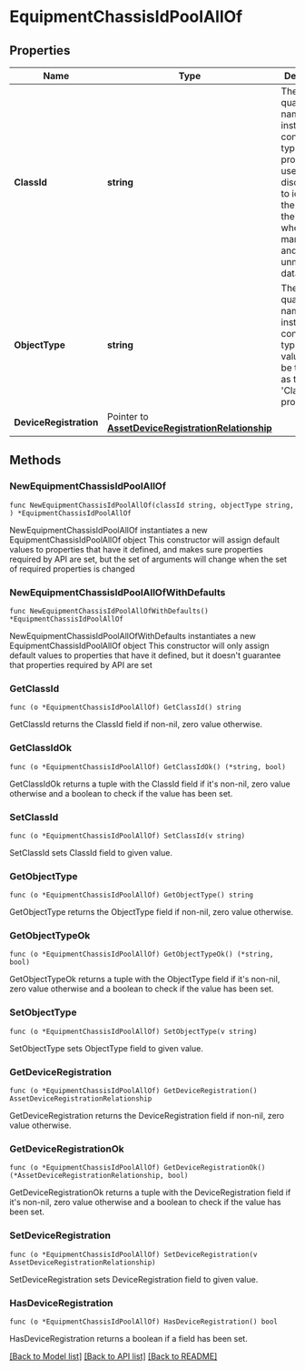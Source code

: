 # EquipmentChassisIdPoolAllOf

## Properties

Name | Type | Description | Notes
------------ | ------------- | ------------- | -------------
**ClassId** | **string** | The fully-qualified name of the instantiated, concrete type. This property is used as a discriminator to identify the type of the payload when marshaling and unmarshaling data. | [default to "equipment.ChassisIdPool"]
**ObjectType** | **string** | The fully-qualified name of the instantiated, concrete type. The value should be the same as the &#39;ClassId&#39; property. | [default to "equipment.ChassisIdPool"]
**DeviceRegistration** | Pointer to [**AssetDeviceRegistrationRelationship**](AssetDeviceRegistrationRelationship.md) |  | [optional] 

## Methods

### NewEquipmentChassisIdPoolAllOf

`func NewEquipmentChassisIdPoolAllOf(classId string, objectType string, ) *EquipmentChassisIdPoolAllOf`

NewEquipmentChassisIdPoolAllOf instantiates a new EquipmentChassisIdPoolAllOf object
This constructor will assign default values to properties that have it defined,
and makes sure properties required by API are set, but the set of arguments
will change when the set of required properties is changed

### NewEquipmentChassisIdPoolAllOfWithDefaults

`func NewEquipmentChassisIdPoolAllOfWithDefaults() *EquipmentChassisIdPoolAllOf`

NewEquipmentChassisIdPoolAllOfWithDefaults instantiates a new EquipmentChassisIdPoolAllOf object
This constructor will only assign default values to properties that have it defined,
but it doesn't guarantee that properties required by API are set

### GetClassId

`func (o *EquipmentChassisIdPoolAllOf) GetClassId() string`

GetClassId returns the ClassId field if non-nil, zero value otherwise.

### GetClassIdOk

`func (o *EquipmentChassisIdPoolAllOf) GetClassIdOk() (*string, bool)`

GetClassIdOk returns a tuple with the ClassId field if it's non-nil, zero value otherwise
and a boolean to check if the value has been set.

### SetClassId

`func (o *EquipmentChassisIdPoolAllOf) SetClassId(v string)`

SetClassId sets ClassId field to given value.


### GetObjectType

`func (o *EquipmentChassisIdPoolAllOf) GetObjectType() string`

GetObjectType returns the ObjectType field if non-nil, zero value otherwise.

### GetObjectTypeOk

`func (o *EquipmentChassisIdPoolAllOf) GetObjectTypeOk() (*string, bool)`

GetObjectTypeOk returns a tuple with the ObjectType field if it's non-nil, zero value otherwise
and a boolean to check if the value has been set.

### SetObjectType

`func (o *EquipmentChassisIdPoolAllOf) SetObjectType(v string)`

SetObjectType sets ObjectType field to given value.


### GetDeviceRegistration

`func (o *EquipmentChassisIdPoolAllOf) GetDeviceRegistration() AssetDeviceRegistrationRelationship`

GetDeviceRegistration returns the DeviceRegistration field if non-nil, zero value otherwise.

### GetDeviceRegistrationOk

`func (o *EquipmentChassisIdPoolAllOf) GetDeviceRegistrationOk() (*AssetDeviceRegistrationRelationship, bool)`

GetDeviceRegistrationOk returns a tuple with the DeviceRegistration field if it's non-nil, zero value otherwise
and a boolean to check if the value has been set.

### SetDeviceRegistration

`func (o *EquipmentChassisIdPoolAllOf) SetDeviceRegistration(v AssetDeviceRegistrationRelationship)`

SetDeviceRegistration sets DeviceRegistration field to given value.

### HasDeviceRegistration

`func (o *EquipmentChassisIdPoolAllOf) HasDeviceRegistration() bool`

HasDeviceRegistration returns a boolean if a field has been set.


[[Back to Model list]](../README.md#documentation-for-models) [[Back to API list]](../README.md#documentation-for-api-endpoints) [[Back to README]](../README.md)


